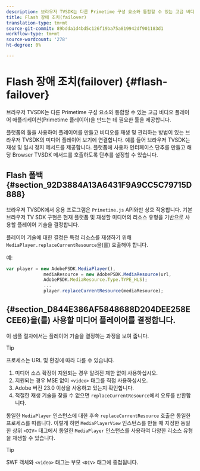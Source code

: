```yaml
---
description: 브라우저 TVSDK는 다른 Primetime 구성 요소와 통합할 수 있는 고급 비디오 플레이어 애플리케이션(Primetime 플레이어)을 만드는 데 필요한 툴을 제공합니다.
title: Flash 장애 조치(failover)
translation-type: tm+mt
source-git-commit: 89bdda1d4bd5c126f19ba75a819942df901183d1
workflow-type: tm+mt
source-wordcount: '278'
ht-degree: 0%

---
```



# Flash 장애 조치(failover) {#flash-failover}

브라우저 TVSDK는 다른 Primetime 구성 요소와 통합할 수 있는 고급 비디오 플레이어 애플리케이션(Primetime 플레이어)을 만드는 데 필요한 툴을 제공합니다.

플랫폼의 툴을 사용하여 플레이어를 만들고 비디오를 재생 및 관리하는 방법이 있는 브라우저 TVSDK의 미디어 플레이어 보기에 연결합니다. 예를 들어 브라우저 TVSDK는 재생 및 일시 정지 메서드를 제공합니다. 플랫폼에 사용자 인터페이스 단추를 만들고 해당 Browser TVSDK 메서드를 호출하도록 단추를 설정할 수 있습니다.

## Flash 폴백 {#section_92D3884A13A6431F9A9CC5C79715D888}

브라우저 TVSDK에서 응용 프로그램은 `Primetime.js` API와만 상호 작용합니다. 기본 브라우저 TV SDK 구현은 현재 플랫폼 및 재생할 미디어의 리소스 유형을 기반으로 사용할 플레이어 기술을 결정합니다.

플레이어 기술에 대한 결정은 특정 리소스를 재생하기 위해 `MediaPlayer.replaceCurrentResource`을(를) 호출해야 합니다.

예:

```js
var player = new AdobePSDK.MediaPlayer(), 
              mediaResource = new AdobePSDK.MediaResource(url, 
              AdobePSDK.MediaResource.Type.TYPE_HLS); 
              ... 
              player.replaceCurrentResource(mediaResource);
```

## {#section_D844E386AF5848688D204DEE258ECEE6}을(를) 사용할 미디어 플레이어를 결정합니다.

이 샘플 절차에서는 플레이어 기술을 결정하는 과정을 보여 줍니다.

>[!TIP]
>
>프로세스는 URL 및 환경에 따라 다를 수 있습니다.

1. 미디어 소스 확장이 지원되는 경우 알려진 제한 없이 사용하십시오.
1. 지원되는 경우 MSE 없이 `<video>` 태그를 직접 사용하십시오.
1. Adobe 버전 23.0 이상을 사용하고 있는지 확인합니다.
1. 적절한 재생 기술을 찾을 수 없으면 `replaceCurrentResource`에서 오류를 반환합니다.

동일한 `MediaPlayer` 인스턴스에 대한 후속 `replaceCurrentResource` 호출은 동일한 프로세스를 따릅니다. 이렇게 하면 `MediaPlayerView` 인스턴스를 만들 때 지정한 동일한 상위 `<DIV>` 태그에서 동일한 `MediaPlayer` 인스턴스를 사용하여 다양한 리소스 유형을 재생할 수 있습니다.

>[!TIP]
>
>SWF 객체와 `<video>` 태그는 부모 `<DIV>` 태그에 중첩됩니다.

